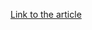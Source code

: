[Link to the article](https://redskyalliance.org/xindustry/possible-identity-of-a-kuwaiti-hacker-nyanxcat)
